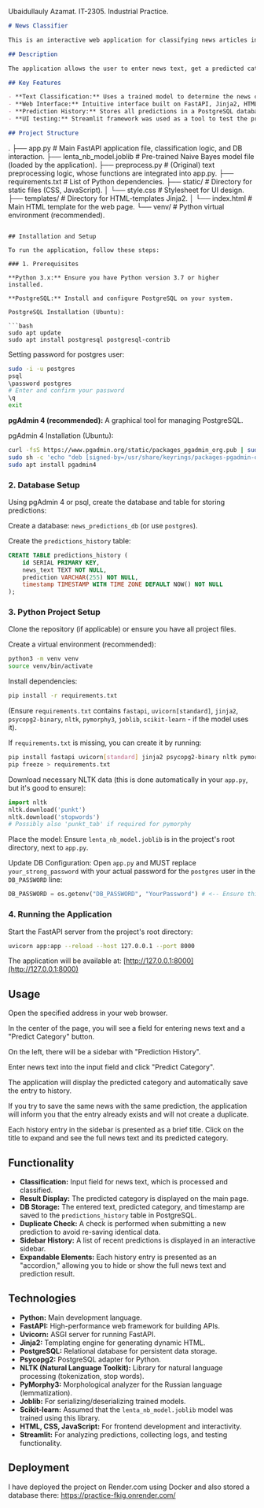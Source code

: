 Ubaidullauly Azamat. IT-2305. Industrial Practice.

```markdown
# News Classifier

This is an interactive web application for classifying news articles into categories using a pre-trained machine learning model. The application is developed with FastAPI for the backend, PostgreSQL for storing prediction history, Jinja2 for rendering HTML templates, and CSS and JavaScript for a dynamic user interface.

## Description

The application allows the user to enter news text, get a predicted category based on a trained Naive Bayes model, and saves each prediction to a database. Previous predictions are displayed in a convenient sidebar with expandable sections for viewing the full news text and result.

## Key Features

- **Text Classification:** Uses a trained model to determine the news category.
- **Web Interface:** Intuitive interface built on FastAPI, Jinja2, HTML, CSS, and JavaScript.
- **Prediction History:** Stores all predictions in a PostgreSQL database.
- **UI testing:** Streamlit framework was used as a tool to test the project for detailed viewing.

## Project Structure

```

.
├── app.py                      # Main FastAPI application file, classification logic, and DB interaction.
├── lenta\_nb\_model.joblib       # Pre-trained Naive Bayes model file (loaded by the application).
├── preprocess.py               # (Original) text preprocessing logic, whose functions are integrated into app.py.
├── requirements.txt            # List of Python dependencies.
├── static/                     # Directory for static files (CSS, JavaScript).
│   └── style.css               # Stylesheet for UI design.
├── templates/                  # Directory for HTML-templates Jinja2.
│   └── index.html              # Main HTML template for the web page.
└── venv/                       # Python virtual environment (recommended).

````

## Installation and Setup

To run the application, follow these steps:

### 1. Prerequisites

**Python 3.x:** Ensure you have Python version 3.7 or higher installed.

**PostgreSQL:** Install and configure PostgreSQL on your system.

PostgreSQL Installation (Ubuntu):

```bash
sudo apt update
sudo apt install postgresql postgresql-contrib
````

Setting password for postgres user:

```bash
sudo -i -u postgres
psql
\password postgres
# Enter and confirm your password 
\q
exit
```

**pgAdmin 4 (recommended):** A graphical tool for managing PostgreSQL.

pgAdmin 4 Installation (Ubuntu):

```bash
curl -fsS https://www.pgadmin.org/static/packages_pgadmin_org.pub | sudo gpg --dearmor -o /usr/share/keyrings/packages-pgadmin-org.gpg
sudo sh -c 'echo "deb [signed-by=/usr/share/keyrings/packages-pgadmin-org.gpg] https://ftp.postgresql.org/pub/pgadmin/pgadmin4/apt/$(lsb_release -cs) pgadmin4 main" > /etc/apt/sources.list.d/pgadmin4.list && apt update'
sudo apt install pgadmin4
```

### 2. Database Setup

Using pgAdmin 4 or psql, create the database and table for storing predictions:

Create a database: `news_predictions_db` (or use `postgres`).

Create the `predictions_history` table:

```sql
CREATE TABLE predictions_history (
    id SERIAL PRIMARY KEY,
    news_text TEXT NOT NULL,
    prediction VARCHAR(255) NOT NULL,
    timestamp TIMESTAMP WITH TIME ZONE DEFAULT NOW() NOT NULL
);
```

### 3. Python Project Setup

Clone the repository (if applicable) or ensure you have all project files.

Create a virtual environment (recommended):

```bash
python3 -m venv venv
source venv/bin/activate
```

Install dependencies:

```bash
pip install -r requirements.txt
```

(Ensure `requirements.txt` contains `fastapi`, `uvicorn[standard]`, `jinja2`, `psycopg2-binary`, `nltk`, `pymorphy3`, `joblib`, `scikit-learn` - if the model uses it).

If `requirements.txt` is missing, you can create it by running:

```bash
pip install fastapi uvicorn[standard] jinja2 psycopg2-binary nltk pymorphy3 joblib scikit-learn
pip freeze > requirements.txt
```

Download necessary NLTK data (this is done automatically in your `app.py`, but it's good to ensure):

```python
import nltk
nltk.download('punkt')
nltk.download('stopwords')
# Possibly also 'punkt_tab' if required for pymorphy
```

Place the model: Ensure `lenta_nb_model.joblib` is in the project's root directory, next to `app.py`.

Update DB Configuration: Open `app.py` and MUST replace `your_strong_password` with your actual password for the `postgres` user in the `DB_PASSWORD` line:

```python
DB_PASSWORD = os.getenv("DB_PASSWORD", "YourPassword") # <-- Ensure this is your password
```

### 4. Running the Application

Start the FastAPI server from the project's root directory:

```bash
uvicorn app:app --reload --host 127.0.0.1 --port 8000
```

The application will be available at: [http://127.0.0.1:8000](http://127.0.0.1:8000)

## Usage

Open the specified address in your web browser.

In the center of the page, you will see a field for entering news text and a "Predict Category" button.

On the left, there will be a sidebar with "Prediction History".

Enter news text into the input field and click "Predict Category".

The application will display the predicted category and automatically save the entry to history.

If you try to save the same news with the same prediction, the application will inform you that the entry already exists and will not create a duplicate.

Each history entry in the sidebar is presented as a brief title. Click on the title to expand and see the full news text and its predicted category.

## Functionality

* **Classification:** Input field for news text, which is processed and classified.
* **Result Display:** The predicted category is displayed on the main page.
* **DB Storage:** The entered text, predicted category, and timestamp are saved to the `predictions_history` table in PostgreSQL.
* **Duplicate Check:** A check is performed when submitting a new prediction to avoid re-saving identical data.
* **Sidebar History:** A list of recent predictions is displayed in an interactive sidebar.
* **Expandable Elements:** Each history entry is presented as an "accordion," allowing you to hide or show the full news text and prediction result.

## Technologies

* **Python:** Main development language.
* **FastAPI:** High-performance web framework for building APIs.
* **Uvicorn:** ASGI server for running FastAPI.
* **Jinja2:** Templating engine for generating dynamic HTML.
* **PostgreSQL:** Relational database for persistent data storage.
* **Psycopg2:** PostgreSQL adapter for Python.
* **NLTK (Natural Language Toolkit):** Library for natural language processing (tokenization, stop words).
* **PyMorphy3:** Morphological analyzer for the Russian language (lemmatization).
* **Joblib:** For serializing/deserializing trained models.
* **Scikit-learn:** Assumed that the `lenta_nb_model.joblib` model was trained using this library.
* **HTML, CSS, JavaScript:** For frontend development and interactivity.
* **Streamlit:** For analyzing predictions, collecting logs, and testing functionality.

## Deployment

I have deployed the project on Render.com using Docker and also stored a database there: https://practice-fkig.onrender.com/
